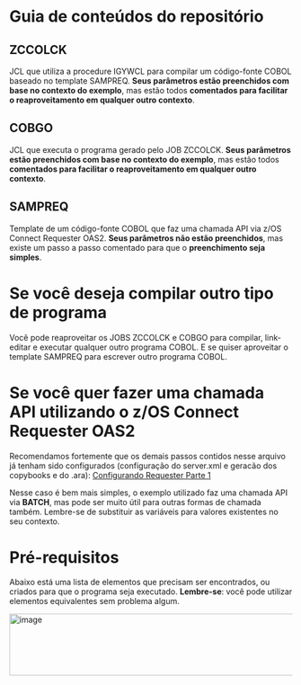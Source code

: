 # Guia de conteúdos do repositório

## ZCCOLCK

JCL que utiliza a procedure IGYWCL para compilar um código-fonte COBOL baseado no template SAMPREQ. **Seus parâmetros estão preenchidos com base no contexto do exemplo**, mas estão todos **comentados para facilitar o reaproveitamento em qualquer outro contexto**.

## COBGO

JCL que executa o programa gerado pelo JOB ZCCOLCK. **Seus parâmetros estão preenchidos com base no contexto do exemplo**, mas estão todos **comentados para facilitar o reaproveitamento em qualquer outro contexto**.

## SAMPREQ

Template de um código-fonte COBOL que faz uma chamada API via z/OS Connect Requester OAS2. **Seus parâmetros não estão preenchidos**, mas existe um passo a passo comentado para que o **preenchimento seja simples**.

# Se você deseja compilar outro tipo de programa

Você pode reaproveitar os JOBS ZCCOLCK e COBGO para compilar, link-editar e executar qualquer outro programa COBOL. E se quiser aproveitar o template SAMPREQ para escrever outro programa COBOL.

# Se você quer fazer uma chamada API utilizando o z/OS Connect Requester OAS2

Recomendamos fortemente que os demais passos contidos nesse arquivo já tenham sido configurados (configuração do server.xml e geracão dos copybooks e do .ara): [Configurando Requester Parte 1](https://github.com/gabriel-paiva17/Compilar-Linkeditar-E-Executar-COBOL/blob/main/configs-para-zcee-req/Configurando%20um%20API%20Requester%20em%20OAS%202%20-%20Parte%201.pdf)

Nesse caso é bem mais simples, o exemplo utilizado faz uma chamada API via **BATCH**, mas pode ser muito útil para outras formas de chamada também. Lembre-se de substituir as variáveis para valores existentes no seu contexto.

# Pré-requisitos

Abaixo está uma lista de elementos que precisam ser encontrados, ou criados para que o programa seja executado. **Lembre-se**: você pode utilizar elementos equivalentes sem problema algum.

<img width="1099" height="110" alt="image" src="https://github.com/user-attachments/assets/53be47d5-df9f-493b-a86c-bcc55f271323" />
